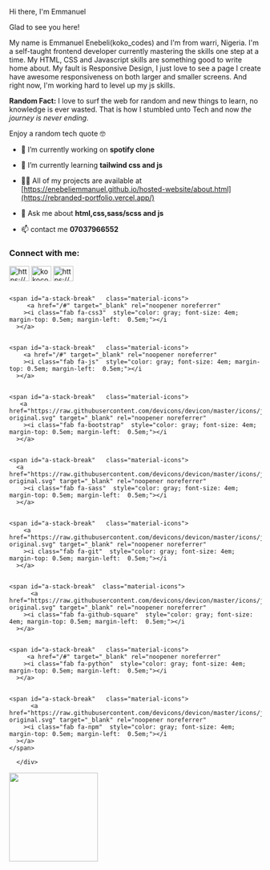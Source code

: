 Hi there, I'm Emmanuel

Glad to see you here!

My name is Emmanuel Enebeli(koko_codes) and I'm from warri, Nigeria.
I'm a self-taught frontend developer currently mastering the skills one step at a time.
My HTML, CSS and Javascript skills are something good to write home about. 
My fault is Responsive Design, I just love to see a page I create have awesome responsiveness on both larger and smaller screens.
And right now, I'm working hard to level up my js skills.



**Random Fact:** I love to surf the web for random and new things to learn, no knowledge is ever wasted. That is how I stumbled unto Tech and now *the journey is never ending*.



Enjoy a random tech quote 🤓

- 🔭 I’m currently working on **spotify clone**

- 🌱 I’m currently learning **tailwind css and js**

- 👨‍💻 All of my projects are available at [https://enebeliemmanuel.github.io/hosted-website/about.html](https://rebranded-portfolio.vercel.app/)

- 💬 Ask me about **html,css,sass/scss and js**

- 📫 contact me **07037966552**

<h3 align="left">Connect with me:</h3>
<p align="left">
<a href="https://codepen.io/koko_codes" target="blank"><img align="center" src="https://raw.githubusercontent.com/rahuldkjain/github-profile-readme-generator/master/src/images/icons/Social/codepen.svg" alt="https://codepen.io/koko_codes" height="30" width="40" /></a>
<a href="https://twitter.com/kokocodes" target="blank"><img align="center" src="https://raw.githubusercontent.com/rahuldkjain/github-profile-readme-generator/master/src/images/icons/Social/twitter.svg" alt="kokocodes" height="30" width="40" /></a>
<a href="https://linkedin.com/in/https://www.linkedin.com/in/emmanuel-enebeli-07893b1a2/" target="blank"><img align="center" src="https://raw.githubusercontent.com/rahuldkjain/github-profile-readme-generator/master/src/images/icons/Social/linked-in-alt.svg" alt="https://www.linkedin.com/in/emmanuel-enebeli-07893b1a2/" height="30" width="40" /></a>
</p>
 <div class="stacks-animation"  style="display: grid;">
<span id="a-stack-break"   class="material-icons">
          <a href="/#" target="_blank" rel="noopener noreferrer"
        ><i class="fab fa-html5"  style="color: gray; font-size: 4em; margin-top: 0.5em; position: relative;left: 1rem;"></i
      ></a>
      </span>


    <span id="a-stack-break"   class="material-icons">
         <a href="/#" target="_blank" rel="noopener noreferrer"
        ><i class="fab fa-css3"  style="color: gray; font-size: 4em; margin-top: 0.5em; margin-left:  0.5em;"></i
      ></a>
</span>



    <span id="a-stack-break"   class="material-icons">
        <a href="/#" target="_blank" rel="noopener noreferrer"
        ><i class="fab fa-js"  style="color: gray; font-size: 4em; margin-top: 0.5em; margin-left:  0.5em;"></i
      ></a>
</span>


    <span id="a-stack-break"   class="material-icons">
       <a href="https://raw.githubusercontent.com/devicons/devicon/master/icons/javascript/javascript-original.svg" target="_blank" rel="noopener noreferrer"
        ><i class="fab fa-bootstrap"  style="color: gray; font-size: 4em; margin-top: 0.5em; margin-left:  0.5em;"></i
      ></a>
</span>


    <span id="a-stack-break"   class="material-icons">
      <a href="https://raw.githubusercontent.com/devicons/devicon/master/icons/javascript/javascript-original.svg" target="_blank" rel="noopener noreferrer"
        ><i class="fab fa-sass"  style="color: gray; font-size: 4em; margin-top: 0.5em; margin-left:  0.5em;"></i
      ></a>
</span>


    <span id="a-stack-break"   class="material-icons">
        <a href="https://raw.githubusercontent.com/devicons/devicon/master/icons/javascript/javascript-original.svg" target="_blank" rel="noopener noreferrer"
        ><i class="fab fa-git"  style="color: gray; font-size: 4em; margin-top: 0.5em; margin-left:  0.5em;"></i
      ></a>
</span>


    <span id="a-stack-break"  class="material-icons">
          <a href="https://raw.githubusercontent.com/devicons/devicon/master/icons/javascript/javascript-original.svg" target="_blank" rel="noopener noreferrer"
        ><i class="fab fa-github-square"  style="color: gray; font-size: 4em; margin-top: 0.5em; margin-left:  0.5em;"></i
      ></a>
</span>


    <span id="a-stack-break"   class="material-icons">
         <a href="/#" target="_blank" rel="noopener noreferrer"
        ><i class="fab fa-python"  style="color: gray; font-size: 4em; margin-top: 0.5em; margin-left:  0.5em;"></i
      ></a>
</span>


    <span id="a-stack-break"   class="material-icons">
          <a href="https://raw.githubusercontent.com/devicons/devicon/master/icons/javascript/javascript-original.svg" target="_blank" rel="noopener noreferrer"
        ><i class="fab fa-npm"  style="color: gray; font-size: 4em; margin-top: 0.5em; margin-left:  0.5em;"></i
      ></a>
    </span>
    
      </div>



<img height="177em" src="https://github-readme-stats.vercel.app/api/top-langs/?username=EnebeliEmmanuel&title_color=ffffff&theme=vue-dark&show_icons=true&count_private=true&hide_border=true&layout=compact&langs" />



